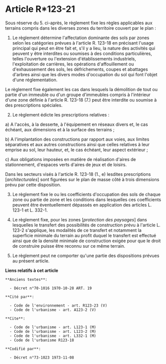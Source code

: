 # Article R*123-21

Sous réserve du 5. ci-après, le règlement fixe les règles applicables aux terrains compris dans les diverses zones du
territoire couvert par le plan :

1. Le règlement détermine l'affectation dominante des sols par zones selon les catégories prévues à l'article R. 123-18 en
précisant l'usage principal qui peut en être fait et, s'il y a lieu, la nature des activités qui peuvent y être interdites ou
soumises à des conditions particulières, telles l'ouverture ou l'extension d'établissements industriels, l'exploitation de
carrières, les opérations d'affouillement ou d'exhaussement des sols, les défrichements, coupes et abattages d'arbres ainsi
que les divers modes d'occupation du sol qui font l'objet d'une réglementation.

Le règlement fixe également les cas dans lesquels la démolition de tout ou partie d'un immeuble ou d'un groupe d'immeubles
compris à l'intérieur d'une zone définie à l'article R. 123-18 (7.) peut être interdite ou soumise à des prescriptions
spéciales.

2. Le règlement édicte les prescriptions relatives :

a) A l'accès, à la desserte, à l'équipement en réseaux divers et, le cas échéant, aux dimensions et à la surface des
terrains ;

b) A l'implantation des constructions par rapport aux voies, aux limites séparatives et aux autres constructions ainsi que
celles relatives à leur emprise au sol, leur hauteur, et, le cas échéant, leur aspect extérieur ;

c) Aux obligations imposées en matière de réalisation d'aires de stationnement, d'espaces verts d'aires de jeux et de
loisirs.

Dans les secteurs visés à l'article R. 123-18 (1., e) lesdites prescriptions [*architecturales*] sont figurées sur le plan de
masse côté à trois dimensions prévu par cette disposition.

3. Le règlement fixe le ou les coefficients d'occupation des sols de chaque zone ou partie de zone et les conditions dans
lesquelles ces coefficients peuvent être éventuellement dépassés en application des articles L. 123-1 et L. 332-1.

4. Le règlement fixe, pour les zones [*protection des paysages*] dans lesquelles le transfert des possibilités de
construction prévu à l'article L. 123-2 s'applique, les modalités de ce transfert et notamment la superficie minimale du
terrain au profit duquel le transfert est effectué ainsi que de la densité minimale de construction exigée pour que le droit
de construire puisse être reconnu sur ce même terrain.

5. Le règlement peut ne comporter qu'une partie des dispositions prévues au présent article.

**Liens relatifs à cet article**

	**Anciens textes**:

	  - Décret n°70-1016 1970-10-28 ART. 19

	**Cité par**:

	  - Code de l'environnement - art. R123-23 (V)
	  - Code de l'urbanisme - art. A123-2 (V)

	**Cite**:

	  - Code de l'urbanisme - art. L123-1 (M)
	  - Code de l'urbanisme - art. L123-2 (M)
	  - Code de l'urbanisme - art. L332-1 (M)
	  - Code de l'urbanisme R123-18

	**Codifié par**:

	  - Décret n°73-1023 1973-11-08
